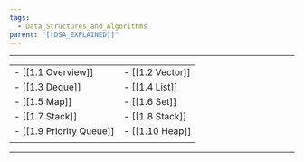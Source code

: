 ```yaml
---
tags:
  - Data_Structures_and_Algorithms
parent: "[[DSA_EXPLAINED]]"
---
```

---

|                          |                  |
| ------------------------ | ---------------- |
| - [[1.1 Overview]]       | - [[1.2 Vector]] |
| - [[1.3 Deque]]          | - [[1.4 List]]   |
| - [[1.5 Map]]            | - [[1.6 Set]]    |
| - [[1.7 Stack]]          | - [[1.8 Stack]]  |
| - [[1.9 Priority Queue]] | - [[1.10 Heap]]  |
|                          |                  |

---


